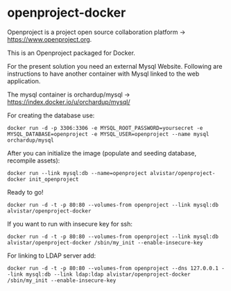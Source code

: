 openproject-docker
==================

Openproject is a project open source collaboration platform -> https://www.openproject.org.

This is an Openproject packaged for Docker.

For the present solution you need an external Mysql Website.
Following are instructions to have another container with Mysql linked to the web application.

The mysql container is orchardup/mysql -> https://index.docker.io/u/orchardup/mysql/

For creating the database use:

    docker run -d -p 3306:3306 -e MYSQL_ROOT_PASSWORD=yoursecret -e MYSQL_DATABASE=openproject -e MYSQL_USER=openproject --name mysql orchardup/mysql

After you can initialize the image (populate and seeding database, recompile assets):

    docker run --link mysql:db --name=openproject alvistar/openproject-docker init_openproject

Ready to go!

    docker run -d -t -p 80:80 --volumes-from openproject --link mysql:db alvistar/openproject-docker

If you want to run with insecure key for ssh:

    docker run -d -t -p 80:80 --volumes-from openproject --link mysql:db alvistar/openproject-docker /sbin/my_init --enable-insecure-key

For linking to LDAP server add:

    docker run -d -t -p 80:80 --volumes-from openproject --dns 127.0.0.1 --link mysql:db --link ldap:ldap alvistar/openproject-docker /sbin/my_init --enable-insecure-key
